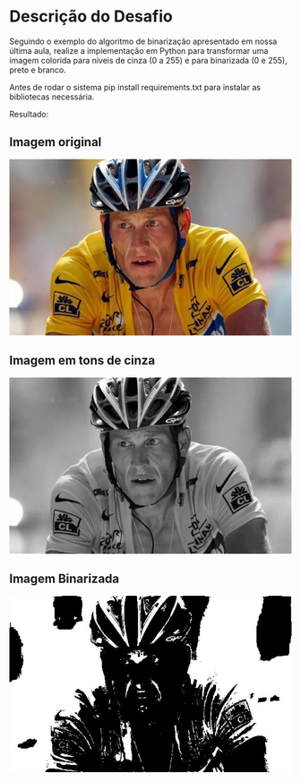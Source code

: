 <H1>Descrição do Desafio</H1>
Seguindo o exemplo do algoritmo de binarização apresentado em nossa última aula, realize a implementação em Python para transformar uma imagem colorida para níveis de cinza (0 a 255) e para binarizada (0 e 255), preto e branco.

Antes de rodar o sistema pip install requirements.txt para instalar as bibliotecas necessária.

Resultado:
<H2>Imagem original</H2>
<img src ='lance.jpg'>
<H2>Imagem em tons de cinza</H2>
<img src ='imagem_tons_de_cinza.jpg'>
<H2>Imagem Binarizada</H2>
<img src ='imagem_binarizada.jpg'>
